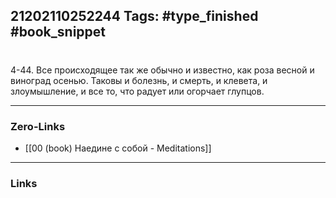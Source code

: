 21202110252244
Tags: #type_finished #book_snippet 
---
# 

 4-44. Все происходящее так же обычно и известно, как роза весной и виноград осенью. Таковы и болезнь, и смерть, и клевета, и злоумышление, и все то, что радует или огорчает глупцов. 

---
### Zero-Links
 - [[00 (book) Наедине с собой - Meditations]]
---
### Links
